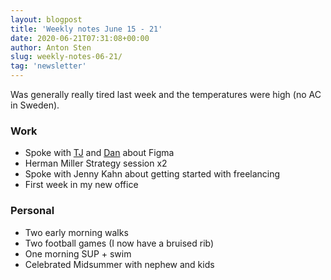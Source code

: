 ```yaml
---
layout: blogpost
title: 'Weekly notes June 15 - 21'
date: 2020-06-21T07:31:08+00:00
author: Anton Sten
slug: weekly-notes-06-21/
tag: 'newsletter'
---
```


Was generally really tired last week and the temperatures were high (no AC in Sweden).

### Work

- Spoke with [TJ](https://southleft.com) and [Dan](http://danmall.me) about Figma
- Herman Miller Strategy session x2
- Spoke with Jenny Kahn about getting started with freelancing
- First week in my new office

### Personal

- Two early morning walks
- Two football games (I now have a bruised rib)
- One morning SUP + swim
- Celebrated Midsummer with nephew and kids
